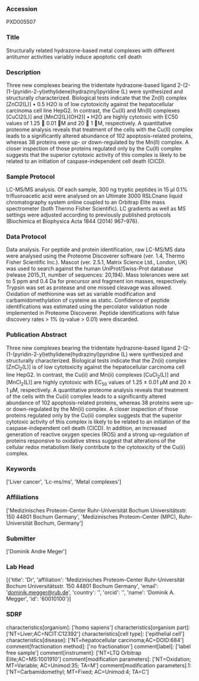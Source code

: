 ### Accession
PXD005507

### Title
Structurally related hydrazone-based metal complexes with different antitumor activities variably induce apoptotic cell death

### Description
Three new complexes bearing the tridentate hydrazone-based ligand 2-(2-(1-(pyridin-2-yl)ethylidene)hydrazinyl)pyridine (L) were synthesized and structurally characterized. Biological tests indicate that the Zn(II) complex [ZnCl2(L)] • 0.5 H2O is of low cytotoxicity against the hepatocellular carcinoma cell line HepG2. In contrast, the Cu(II) and Mn(II) complexes [CuCl2(L)] and [MnCl2(L)(OH2)] • H2O are highly cytotoxic with EC50 values of 1.25  0.01 M and 20  1 M, respectively. A quantitative proteome analysis reveals that treatment of the cells with the Cu(II) complex leads to a significantly altered abundance of 102 apoptosis-related proteins, whereas 38 proteins were up- or down-regulated by the Mn(II) complex. A closer inspection of those proteins regulated only by the Cu(II) complex suggests that the superior cytotoxic activity of this complex is likely to be related to an initiation of caspase-independent cell death (CICD).

### Sample Protocol
LC-MS/MS analysis. Of each sample, 300 ng tryptic peptides in 15 µl 0.1% trifluoroacetic acid were analysed on an Ultimate 3000 RSLCnano liquid chromatography system online coupled to an Orbitrap Elite mass spectrometer (both Thermo Fisher Scientific). LC gradients as well as MS settings were adjusted according to previously published protocols (Biochimica et Biophysica Acta 1844 (2014) 967–976).

### Data Protocol
Data analysis. For peptide and protein identification, raw LC-MS/MS data were analysed using the Proteome Discoverer software (ver. 1.4, Thermo Fisher Scientific Inc.). Mascot (ver. 2.5.1, Matrix Science Ltd., London, UK) was used to search against the human UniProt/Swiss-Prot database (release 2015_11, number of sequences: 20,194). Mass tolerances were set to 5 ppm and 0.4 Da for precursor and fragment ion masses, respectively. Trypsin was set as protease and one missed cleavage was allowed. Oxidation of methionine was set as variable modification and carbamidomethylation of cysteine as static. Confidence of peptide identifications was estimated using the percolator validation node implemented in Proteome Discoverer. Peptide identifications with false discovery rates > 1% (q-value > 0.01) were discarded.

### Publication Abstract
Three new complexes bearing the tridentate hydrazone-based ligand 2-(2-(1-(pyridin-2-yl)ethylidene)hydrazinyl)pyridine (L) were synthesized and structurally characterized. Biological tests indicate that the Zn(ii) complex [ZnCl<sub>2</sub>(L)] is of low cytotoxicity against the hepatocellular carcinoma cell line HepG2. In contrast, the Cu(ii) and Mn(ii) complexes [CuCl<sub>2</sub>(L)] and [MnCl<sub>2</sub>(L)] are highly cytotoxic with EC<sub>50</sub> values of 1.25 &#xb1; 0.01 &#x3bc;M and 20 &#xb1; 1 &#x3bc;M, respectively. A quantitative proteome analysis reveals that treatment of the cells with the Cu(ii) complex leads to a significantly altered abundance of 102 apoptosis-related proteins, whereas 38 proteins were up- or down-regulated by the Mn(ii) complex. A closer inspection of those proteins regulated only by the Cu(ii) complex suggests that the superior cytotoxic activity of this complex is likely to be related to an initiation of the caspase-independent cell death (CICD). In addition, an increased generation of reactive oxygen species (ROS) and a strong up-regulation of proteins responsive to oxidative stress suggest that alterations of the cellular redox metabolism likely contribute to the cytotoxicity of the Cu(ii) complex.

### Keywords
['Liver cancer', 'Lc-ms/ms', 'Metal complexes']

### Affiliations
['Medizinisches Proteom-Center Ruhr-Universität Bochum Universitätsstr. 150 44801 Bochum Germany', 'Medizinisches Proteom-Center (MPC), Ruhr-Universität Bochum, Germany']

### Submitter
['Dominik Andre Meger']

### Lab Head
[{'title': 'Dr', 'affiliation': 'Medizinisches Proteom-Center Ruhr-Universität Bochum Universitätsstr. 150 44801 Bochum Germany', 'email': 'dominik.megger@rub.de', 'country': '', 'orcid': '', 'name': 'Dominik A. Megger', 'id': '60010100'}]

### SDRF
characteristics[organism]: ['homo sapiens']
characteristics[organism part]: ['NT=Liver;AC=NCIT:C12392']
characteristics[cell type]: ['epithelial cell']
characteristics[disease]: ['NT=hepatocellular carcinoma;AC=DOID:684']
comment[fractionation method]: ['no fractionation']
comment[label]: ['label free sample']
comment[instrument]: ['NT=LTQ Orbitrap Elite;AC=MS:1001910']
comment[modification parameters]: ['NT=Oxidation; MT=Variable; AC=Unimod:35; TA=M']
comment[modification parameters].1: ['NT=Carbamidomethyl; MT=Fixed; AC=Unimod:4; TA=C']

